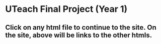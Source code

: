 # UTeach Final Project (Year 1)
## Click on any html file to continue to the site. On the site, above will be links to the other htmls.